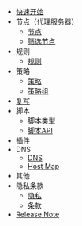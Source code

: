 <!-- docs/_sidebar.md -->

* [快速开始](cn/guide.md)
* 节点（代理服务器）
    * [节点](cn/node.md)
    * [筛选节点](cn/nodefilter.md)
* 规则
    * [规则](cn/rule.md)
* 策略
    * [策略](cn/policy.md)
    * [策略组](cn/policygroup.md)
* [复写](cn/rewrite.md)
* 脚本
    * [脚本类型](cn/script.md)
    * [脚本API](cn/script_api.md)
* [插件](cn/plugin.md)
* DNS
    * [DNS](cn/dns.md)
    * [Host Map](cn/hostmap.md)
* 其他
* 隐私条款
    * [隐私](cn/privacy.md)
    * [条款](cn/terms.md)
* [Release Note](cn/release.md)